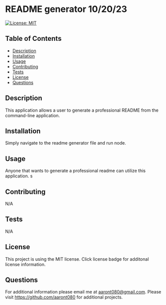 # README generator 10/20/23

  [![License: MIT](https://img.shields.io/badge/License-MIT-yellow.svg)](https://opensource.org/licenses/MIT)

  ## Table of Contents

  * [Description](#description)
  * [Installation](#installation)
  * [Usage](#usage)
  * [Contributing](#contributing)
  * [Tests](#tests)
  * [License](#license)
  * [Questions](#questions)

## Description
This application allows a user to generate a professional README from the command-line application.

## Installation
Simply navigate to the readme generator file and run node.

## Usage
Anyone that wants to generate a professional readme can utilize this application.
s
## Contributing
N/A

## Tests
N/A

## License

This project is using the MIT license. Click license badge for additonal license information.

## Questions
For additional information please email me at aaront080@gmail.com. Please visit https://github.com/aaront080 for additional projects.

